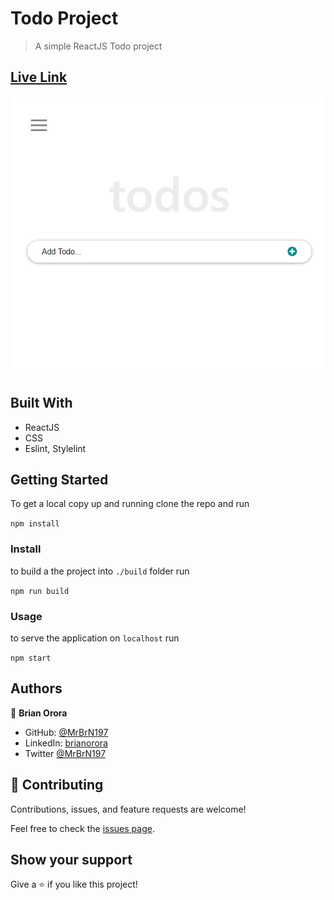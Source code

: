 # Todo Project

> A simple ReactJS Todo project

## [Live Link](https://mrbrn197.github.io/React-Todo-Project)

[![Image](./preview.png)](https://mrbrn197.github.io/React-Todo-Project)

## Built With

- ReactJS
- CSS
- Eslint, Stylelint

## Getting Started

To get a local copy up and running clone the repo and run

`npm install`

### Install

to build a the project into `./build` folder run

`npm run build`

### Usage

to serve the application on `localhost` run

`npm start`

## Authors

👤 **Brian Orora**

- GitHub: [@MrBrN197](https://github.com/githubhandle)
- LinkedIn: [brianorora](https://www.linkedin.com/in/brian-orora-2b7883a7/)
- Twitter [@MrBrN197](https://twitter.com/MrBrN197)

## 🤝 Contributing

Contributions, issues, and feature requests are welcome!

Feel free to check the [issues page](../../issues/).

## Show your support

Give a ⭐️ if you like this project!
